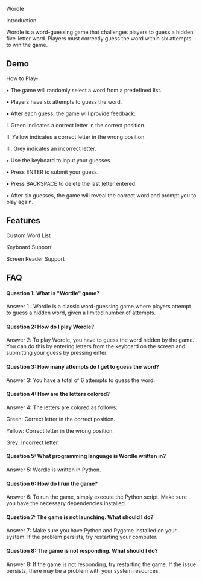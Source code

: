 
Wordle

Introduction

Wordle is a word-guessing game that challenges players to guess a hidden five-letter word. Players must correctly guess the word within six attempts to win the game.



## Demo

How to Play-

•	The game will randomly select a word from a predefined list.

•	Players have six attempts to guess the word.

•	After each guess, the game will provide feedback:

I.	Green indicates a correct letter in the correct position.

II.	Yellow indicates a correct letter in the wrong position.

III.	Grey indicates an incorrect letter.

•	Use the keyboard to input your guesses.

•	Press ENTER to submit your guess.

•	Press BACKSPACE to delete the last letter entered.

•	After six guesses, the game will reveal the correct word and prompt you to play again.



## Features

Custom Word List

Keyboard Support

Screen Reader Support

## FAQ

#### Question 1: What is "Wordle" game?

Answer 1 : Wordle is a classic word-guessing game where players attempt to guess a hidden word, given a limited number of attempts.

#### Question 2: How do I play Wordle?

Answer 2: To play Wordle, you have to guess the word hidden by the game. You can do this by entering letters from the keyboard on the screen and submitting your guess by pressing enter.

#### Question 3: How many attempts do I get to guess the word?

Answer 3: You have a total of 6 attempts to guess the word.

#### Question 4: How are the letters colored?

Answer 4: The letters are colored as follows: 

Green: Correct letter in the correct position.

Yellow: Correct letter in the wrong position.

Grey: Incorrect letter.

#### Question 5: What programming language is Wordle written in?

Answer 5: Wordle is written in Python.

#### Question 6: How do I run the game?

Answer 6: To run the game, simply execute the Python script. Make sure you have the necessary dependencies installed.

#### Question 7: The game is not launching. What should I do?

Answer 7: Make sure you have Python and Pygame installed on your system. If the problem persists, try restarting your computer.

#### Question 8: The game is not responding. What should I do?

Answer 8: If the game is not responding, try restarting the game. If the issue persists, there may be a problem with your system resources.



